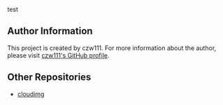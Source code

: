 test

## Author Information

This project is created by czw111. For more information about the author, please visit [czw111's GitHub profile](https://github.com/czw111).

## Other Repositories

- [cloudimg](https://github.com/czw111/cloudimg)
